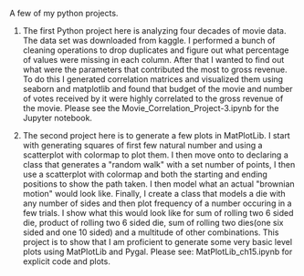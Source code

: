 A few of my python projects.

1) The first Python project here is analyzing four decades of movie data. The data set was downloaded from kaggle. 
I performed a bunch of cleaning operations to drop duplicates and figure out what percentage of values were missing in each column. 
After that I wanted to find out what were the parameters that contributed the most to gross revenue. To do this I generated correlation matrices and visualized them using seaborn and matplotlib and found that budget of the movie and number of votes received by it were highly correlated to the gross revenue of the movie. Please see the Movie_Correlation_Project-3.ipynb for the Jupyter notebook.

2) The second project here is to generate a few plots in MatPlotLib. I start with generating squares of first few natural number and using a scatterplot with colormap to plot them. I then move onto to declaring a class that generates a "random walk" with a set number of points, I then use a scatterplot with colormap and both the starting and ending positions to show the path taken. I then model what an actual "brownian motion" would look like. Finally, I create a class that models a die with any number of sides and then plot frequency of a number occuring in a few trials. I show what this would look like for sum of rolling two 6 sided die, product of rolling two 6 sided die, sum of rolling two dies(one six sided and one 10 sided) and a multitude of other combinations. This project is to show that I am proficient to generate some very basic level plots using MatPlotLib and Pygal. Please see: MatPlotLib_ch15.ipynb for explicit code and plots. 
